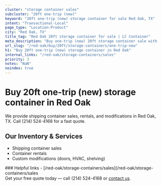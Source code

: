 ```yaml
---
cluster: "storage container sales"
subcluster: "20ft one-trip (new)"
keyword: "20ft one-trip (new) storage container for sale Red Oak, TX"
intent: "Transactional-Local"
page_type: "Location-Product"
city: "Red Oak, TX"
title_tag: "Red Oak 20ft storage container for sale | LC Container"
meta_description: "Buy one-trip (new) 20ft storage container sale with local delivery in Red Oak, TX. LC Container — local Since 2003. Request a fast quote today."
url_slug: "/red-oak/buy/20ft/storage-containers/one-trip-new"
h1: "Buy 20ft one-trip (new) storage container in Red Oak"
internal_links: "/red-oak/storage-containers/sales"
priority: 3
notes: "NaN"
noindex: true
---
```


# Buy 20ft one-trip (new) storage container in Red Oak

We provide shipping container sales, rentals, and modifications in Red Oak, TX. Call (214) 524-4168 for a fast quote.

## Our Inventory & Services
- Shipping container sales
- Container rentals
- Custom modifications (doors, HVAC, shelving)

<div data-section="internal-links">
### Helpful links
- [/red-oak/storage-containers/sales](/red-oak/storage-containers/sales
</div>

<div data-section="cta">
Get your free quote today — call (214) 524-4168 or <a href="/contact">contact us</a>.
</div>

<script type="application/ld+json">{"@context":"https://schema.org","@type":"FAQPage","mainEntity":[{"@type":"Question","name":"How much does delivery cost in Red Oak, TX?","acceptedAnswer":{"@type":"Answer","text":"Delivery costs vary by distance and container size. Most deliveries in Red Oak, TX range from $150-$300. Call (214) 524-4168 for an exact quote based on your specific location."}},{"@type":"Question","name":"Do you offer financing or payment plans?","acceptedAnswer":{"@type":"Answer","text":"We accept major credit cards, checks, and can discuss commercial terms for bulk purchases. Call (214) 524-4168 to discuss options."}},{"@type":"Question","name":"Can you customize containers in Red Oak, TX?","acceptedAnswer":{"@type":"Answer","text":"Yes — we perform modifications like doors, HVAC, insulation, and shelving. Request a custom quote at (214) 524-4168 or via our contact form."}}]}</script>
